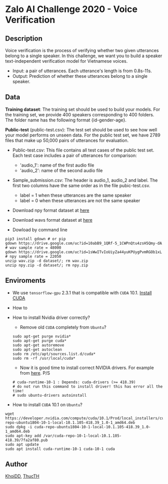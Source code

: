 # Zalo AI Challenge 2020 - Voice Verification


## Description

Voice verification is the process of verifying whether two given utterances belong to a single speaker.
In this challenge, we want you to build a speaker text-independent verification model for Vietnamese voices.

- Input: a pair of utterances. Each utterance's length is from 0.8s-11s.
- Output: Prediction of whether these utterances belong to a single speaker.


## Data

**Training dataset**: The training set should be used to build your models.
For the training set, we provide 400 speakers corresponding to 400 folders.
The folder name has the following format {id-gender-age}.

**Public-test** (public-test.csv): The test set should be used to see how well your model performs on unseen data.
For the public test set, we have 2789 files that make up 50,000 pairs of utterances for evaluation.

- Public-test.csv:  This file contains all test cases of the public test set. Each test case includes a pair of utterances for comparison:
    - 'audio_1': name of the first audio file
    - 'audio_2': name of the second audio file
- Sample_submission.csv: The header is audio_1, audio_2 and label. The first two columns have the same order as in the file pubic-test.csv.
    - label = 1 when these utterances are the same speaker
    - label = 0 when these utterances are not the same speaker

- Download npy format dataset at [here](https://drive.google.com/file/d/1sWwITvIoUiyZa44yuKPUygPvmRGOb1xL/view?usp=sharing)

- Download wavs format dataset at [here](https://drive.google.com/file/d/10abB9_1QRf-5_1CWPnQtu4zsH5Qmy-dA/view?usp=sharing)

- Dowload by command line
```
pip3 install gdown # or pip
gdown https://drive.google.com/uc?id=10abB9_1QRf-5_1CWPnQtu4zsH5Qmy-dA # wav sample rate = 48000
gdown https://drive.google.com/uc?id=1sWwITvIoUiyZa44yuKPUygPvmRGOb1xL # npy sample rate = 22050
unzip wav.zip -d dataset/; rm wav.zip
unzip npy.zip -d dataset/; rm npy.zip
```

## Enviroments
- We use `tensorflow-gpu` 2.3.1 that is compatible with `CUDA` 10.1. [Install CUDA](https://developer.nvidia.com/cuda-10.1-download-archive-base?target_os=Linux&target_arch=x86_64&target_distro=Ubuntu&target_version=1804&target_type=deblocal)

- How to 

- How to install Nvidia driver correctly?

    + Remove old `CUDA` completely from `Ubuntu`?

    ```
    sudo apt-get purge nvidia*
    sudo apt-get purge cuda*
    sudo apt-get autoremove
    sudo apt-get autoclean
    sudo rm /etc/apt/sources.list.d/cuda*
    sudo rm -rf /usr/local/cuda*
    ```

    + Now it is good time to install correct NVIDIA drivers. For example from [here](https://www.nvidia.com/Download/index.aspx). P/S

    ```
    # cuda-runtime-10-1 : Depends: cuda-drivers (>= 418.39)
    # do not run this command to install driver! this has error all the time!
    # sudo ubuntu-drivers autoinstall
    ```

- How to install `CUDA` 10.1 on `Ubuntu`?

```
wget https://developer.nvidia.com/compute/cuda/10.1/Prod/local_installers/cuda-repo-ubuntu1804-10-1-local-10.1.105-418.39_1.0-1_amd64.deb
sudo dpkg -i cuda-repo-ubuntu1804-10-1-local-10.1.105-418.39_1.0-1_amd64.deb
sudo apt-key add /var/cuda-repo-10-1-local-10.1.105-418.39/7fa2af80.pub
sudo apt update
sudo apt install cuda-runtime-10-1 cuda-10-1 cuda
```

## Author
[KhoiDD](https://github.com/mazino2d), [ThucTH](https://github.com/thucth-qt)